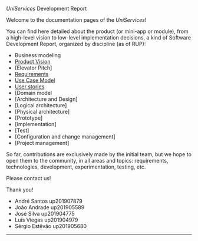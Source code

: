 _UniServices_ Development Report

Welcome to the documentation pages of the _UniServices_!

You can find here detailed about the product (or mini-app or module), from a high-level vision to low-level implementation decisions, a kind of Software Development Report, organized by discipline (as of RUP):

- Business modeling
- [Product Vision]()
- [Elevator Pitch]
- [Requirements]()
- [Use Case Model]()
- [User stories]()
- [Domain model
- [Architecture and Design]
- [Logical architecture]
- [Physical architecture]
- [Prototype]
- [Implementation]
- [Test]
- [Configuration and change management]
- [Project management]

So far, contributions are exclusively made by the initial team, but we hope to open them to the community, in all areas and topics: requirements, technologies, development, experimentation, testing, etc.

Please contact us!

Thank you!

- André Santos up201907879
- João Andrade up201905589
- José Silva up201904775
- Luís Viegas up201904979
- Sérgio Estêvão up201905680

---
